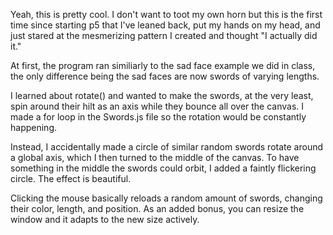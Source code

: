 Yeah, this is pretty cool. I don't want to toot my own horn but this is the first time since starting p5 that I've leaned back, put my hands on my head, and just stared at the mesmerizing pattern I created and thought "I actually did it."

At first, the program ran similiarly to the sad face example we did in class, the only difference being the sad faces are now swords of varying lengths.

I learned about rotate() and wanted to make the swords, at the very least, spin around their hilt as an axis while they bounce all over the canvas. I made a for loop in the Swords.js file so the rotation would be constantly happening.

Instead, I accidentally made a circle of similar random swords rotate around a global axis, which I then turned to the middle of the canvas. To have something in the middle the swords could orbit, I added a faintly flickering circle. The effect is beautiful.

Clicking the mouse basically reloads a random amount of swords, changing their color, length, and position. As an added bonus, you can resize the window and it adapts to the new size actively.
